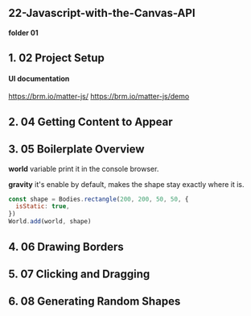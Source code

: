 ## 22-Javascript-with-the-Canvas-API

**folder 01**

## 1. 02 Project Setup

#### UI documentation

https://brm.io/matter-js/
https://brm.io/matter-js/demo

## 2. 04 Getting Content to Appear

## 3. 05 Boilerplate Overview

**world** variable print it in the console browser.

**gravity** it's enable by default, makes the shape stay exactly where it is.

```javascript
const shape = Bodies.rectangle(200, 200, 50, 50, {
  isStatic: true,
})
World.add(world, shape)
```

## 4. 06 Drawing Borders

## 5. 07 Clicking and Dragging

## 6. 08 Generating Random Shapes


